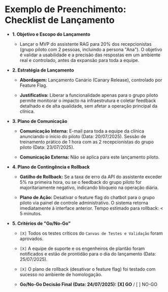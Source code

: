# Exemplo de Preenchimento: Checklist de Lançamento

- **1. Objetivo e Escopo do Lançamento**
    
    - Lançar o MVP do assistente RAG para 20% dos recepcionistas (grupo piloto com 2 pessoas, incluindo a persona "Ana"). O objetivo é validar a usabilidade e a precisão das respostas em um ambiente real e controlado, antes da expansão para toda a equipe.
        
- **2. Estratégia de Lançamento**
    
    - **Abordagem:** Lançamento Canário (Canary Release), controlado por Feature Flag.
        
    - **Justificativa:** Liberar a funcionalidade apenas para o grupo piloto permite monitorar o impacto na infraestrutura e coletar feedback detalhado e de alta qualidade, sem afetar a operação principal da clínica.
        
- **3. Plano de Comunicação**
    
    - **Comunicação Interna:** E-mail para toda a equipe da clínica anunciando o início do piloto (Data: 20/07/2025). Sessão de treinamento prático de 1 hora com as 2 recepcionistas do grupo piloto (Data: 23/07/2025).
        
    - **Comunicação Externa:** Não se aplica para este lançamento piloto.
        
- **4. Plano de Contingência e Rollback**
    
    - **Gatilho de Rollback:** Se a taxa de erro da API do assistente exceder 5% na primeira hora, ou se o feedback do grupo piloto for majoritariamente negativo, indicando bloqueio na operação diária.
        
    - **Plano de Ação:** Desativar o feature flag do chatbot para o grupo piloto via painel de controle administrativo. O sistema retorna imediatamente à interface anterior. Tempo estimado para rollback: < 5 minutos.
        
- **5. Critérios de "Go/No-Go"**
    
    - `[X]` Todos os testes críticos do `Canvas de Testes e Validação` foram aprovados.
        
    - `[X]` A equipe de suporte e os engenheiros de plantão foram notificados e estão de prontidão para o dia do lançamento (Data: 25/07/2025).
        
    - `[X]` O plano de rollback (desativar o feature flag) foi testado com sucesso no ambiente de homologação.
        
    - **Go/No-Go Decisão Final (Data: 24/07/2025):** **[X] GO** / [ ] NO-GO
